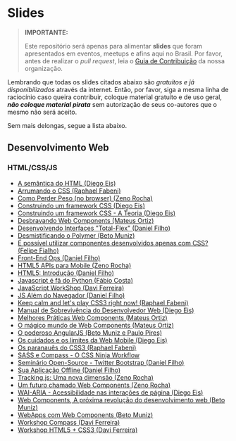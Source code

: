 # Slides

> **IMPORTANTE:**
>
> Este repositório será apenas para alimentar **slides** que foram apresentados em eventos, meetups e afins aqui no Brasil. Por favor, antes de realizar o _pull request_, leia o [Guia de Contribuição](https://github.com/cerebrobr/cerebro/blob/master/README.md#como-contribuir) da nossa organização.

Lembrando que todas os slides citados abaixo são *gratuítos e já disponibilizados* através da internet. Então, por favor, siga a mesma linha de raciocínio caso queira contribuir, coloque material gratuíto e de uso geral, ***não coloque material pirata*** sem autorização de seus co-autores que o mesmo não será aceito.

Sem mais delongas, segue a lista abaixo.

## Desenvolvimento Web

### HTML/CSS/JS

* [A semântica do HTML (Diego Eis)](https://speakerdeck.com/diegoeis/a-semantica-do-html)
* [Arrumando o CSS (Raphael Fabeni)](https://speakerdeck.com/raphaelfabeni/arrumando-o-css)
* [Como Perder Peso (no browser) (Zeno Rocha)](https://speakerdeck.com/zenorocha/como-perder-peso-no-browser)
* [Construindo um framework CSS (Diego Eis)](https://speakerdeck.com/diegoeis/construindo-um-framework-css)
* [Construindo um framework CSS - A Teoria (Diego Eis)](https://speakerdeck.com/diegoeis/construindo-um-framework-css-a-teoria)
* [Desbravando Web Components (Mateus Ortiz)](http://www.slideshare.net/mteusortiz/desbravando-web-components)
* [Desenvolvendo Interfaces "Total-Flex" (Daniel Filho)](https://speakerdeck.com/danielfilho/desenvolvendo-interfaces-total-flex)
* [Desmistificando o Polymer (Beto Muniz)](https://speakerdeck.com/obetomuniz/desmistificando-o-polymer)
* [É possível utilizar componentes desenvolvidos apenas com CSS? (Felipe Fialho)](http://www.felipefialho.com/talk-css-components-14-08-08/)
* [Front-End Ops (Daniel Filho)](https://speakerdeck.com/danielfilho/front-end-ops)
* [HTML5 APIs para Mobile (Zeno Rocha)](https://speakerdeck.com/zenorocha/html5-apis-para-mobile)
* [HTML5: Introdução (Daniel Filho)](https://speakerdeck.com/danielfilho/html5-introducao)
* [Javascript é fã do Python (Fábio Costa)](http://www.slideshare.net/fabiomirandacosta/javascript-eh-fadopython)
* [JavaScript WorkShop (Davi Ferreira)](https://speakerdeck.com/daviferreira/javascript-workshop)
* [JS Além do Navegador (Daniel Filho)](https://speakerdeck.com/danielfilho/js-alem-do-navegador)
* [Keep calm and let's play CSS3 right now! (Raphael Fabeni)](https://speakerdeck.com/raphaelfabeni/keep-calm-and-lets-play-css3)
* [Manual de Sobrevivência do Desenvolvedor Web (Diego Eis)](https://speakerdeck.com/diegoeis/manual-de-sobrevivencia-do-desenvolvedor-web)
* [Melhores Práticas Web Components (Mateus Ortiz)](http://www.slideshare.net/mteusortiz/melhores)
* [O mágico mundo de Web Components (Mateus Ortiz)](https://speakerdeck.com/mateusortiz/o-magico-mundo-de-web-components)
* [O poderoso AngularJS (Beto Muniz e Paulo Pires)](https://speakerdeck.com/obetomuniz/o-poderoso-angularjs)
* [Os cuidados e os limites da Web Mobile (Diego Eis)](https://speakerdeck.com/diegoeis/os-cuidados-e-os-limites-da-web-mobile)
* [Os paranauês do CSS3 (Raphael Fabeni)](https://speakerdeck.com/raphaelfabeni/os-paranaues-do-css3)
* [SASS e Compass - O CSS Ninja Workflow](https://speakerdeck.com/obetomuniz/sass-e-compass-o-css-ninja-workflow)
* [Seminário Open-Source - Twitter Bootstrap (Daniel Filho)](https://speakerdeck.com/danielfilho/seminario-open-source-twitter-bootstrap)
* [Sua Aplicação Offline (Daniel Filho)](https://speakerdeck.com/danielfilho/sua-aplicacao-offline)
* [Tracking.js: Uma nova dimensão (Zeno Rocha)](https://speakerdeck.com/zenorocha/tracking-dot-js-uma-nova-dimensao)
* [Um futuro chamado Web Components (Zeno Rocha)](https://speakerdeck.com/zenorocha/um-futuro-chamado-web-components)
* [WAI-ARIA - Acessibilidade nas interações de página (Diego Eis)](https://speakerdeck.com/diegoeis/wai-aria-acessibilidade-nas-interacoes-de-pagina)
* [Web Components, A próxima revolução do desenvolvimento web (Beto Muniz)](https://speakerdeck.com/obetomuniz/web-components-a-proxima-revolucao-do-desenvolvimento-web)
* [WebApps com Web Components (Beto Muniz)](https://speakerdeck.com/obetomuniz/webapps-com-web-components)
* [Workshop Compass (Davi Ferreira)](https://speakerdeck.com/daviferreira/workshop-compass-globocom)
* [Workshop HTML5 + CSS3 (Davi Ferreira)](https://speakerdeck.com/daviferreira/workshop-html5-css3)
